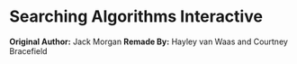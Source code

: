 # Searching Algorithms Interactive

**Original Author:** Jack Morgan
**Remade By:** Hayley van Waas and Courtney Bracefield
